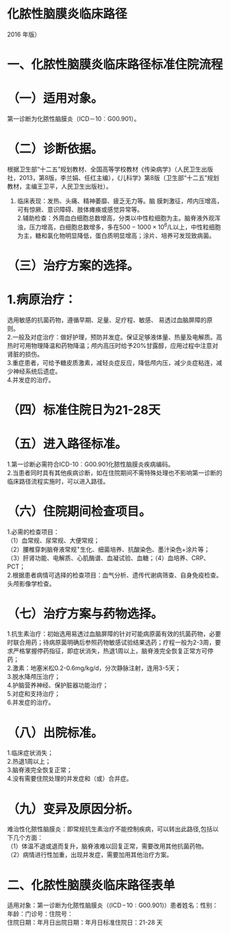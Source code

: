 # 化脓性脑膜炎临床路径  
2016 年版）  
# 一、化脓性脑膜炎临床路径标准住院流程  
# （一）适用对象。  
第一诊断为化脓性脑膜炎（ICD－10︰G00.901）。  
# （二）诊断依据。  
根据卫生部“十二五”规划教材、全国高等学校教材《传染病学》（人民卫生出版社，2013，第8版，李兰娟、任红主编），《儿科学》第8版（卫生部“十二五”规划教材，主编王卫平，人民卫生出版社）。  
1. 临床表现：发热、头痛、精神萎靡、疲乏无力等。脑 膜刺激征，颅内压增高，可有惊厥、意识障碍、肢体瘫痪或感觉异常等。  
2.辅助检查：外周血白细胞总数增高，分类以中性粒细胞为主。脑脊液外观浑浊，压力增高，白细胞总数增多，多在$500{-}1000{\times}10^{6}/\mathrm{L}$以上，中性粒细胞为主，糖和氯化物明显降低，蛋白质明显增高；涂片、培养可发现致病菌。  
# （三）治疗方案的选择。  
# 1.病原治疗：  
选用敏感的抗菌药物，遵循早期、足量、足疗程、敏感、 易透过血脑屏障的原则。  
2.一般及对症治疗：做好护理，预防并发症。保证足够液体量、热量及电解质。高热时可用物理降温和药物降温；颅内高压时给予$20\%$甘露醇，应用过程中注意对肾脏的损伤。  
3.重症患者，可给予糖皮质激素，减轻炎症反应，降低颅内压，减少炎症粘连，减少神经系统后遗症。  
4.并发症的治疗。  
# （四）标准住院日为21-28天  
# （五）进入路径标准。  
1.第一诊断必需符合ICD-10︰G00.901化脓性脑膜炎疾病编码。  
2.当患者同时具有其他疾病诊断，如在住院期间不需特殊处理也不影响第一诊断的临床路径流程实施时，可以进入路径。  
# （六）住院期间检查项目。  
1.必需的检查项目：  
（1）血常规、尿常规、大便常规；  
（2）腰椎穿刺脑脊液常规$^+$生化、细菌培养、抗酸染色、墨汁染色+涂片等；  
（3）肝肾功能、电解质、心肌酶谱、血凝试验、血糖；（4）血培养、CRP、PCT；  
2.根据患者病情可选择的检查项目：血气分析、遗传代谢病筛查、自身免疫检查。头颅影像学检查。  
# （七）治疗方案与药物选择。  
1.抗生素治疗：初始选用易透过血脑屏障的针对可能病原菌有效的抗菌药物，必要时联合用药；待病原菌明确后参照药物敏感试验结果选药；疗程一般为2-3周，要求严格掌握停药指征，即症状消失，热退1周以上，脑脊液完全恢复正常方可停药；  
2.激素：地塞米松0.2-0.6mg/kg/d，分次静脉注射，连用3-5天；  
3.脱水降颅压治疗；  
4.护脑营养神经、保护脏器功能治疗；  
5.对症和支持治疗；  
6.并发症的治疗。  
# （八）出院标准。  
1.临床症状消失；  
2.热退1周以上；  
3.脑脊液完全恢复正常；  
4.没有需要住院处理的并发症和（或）合并症。  
# （九）变异及原因分析。  
难治性化脓性脑膜炎：即常规抗生素治疗不能控制疾病，可以转出此路径,包括以下几个方面：  
（1）体温不退或退而复升，脑脊液难以回复正常，需要改用其他抗菌药物。  
（2）病情进行性加重，出现并发症，需要加用其他治疗方案。  
# 二、化脓性脑膜炎临床路径表单  
适用对象：第一诊断为化脓性脑膜炎（$(\mathrm{ICD\!-\!10:G00.901})$）患者姓名：性别：年龄：门诊号：住院号：  
住院日期：年月日出院日期：年月日标准住院日：21-28 天  
